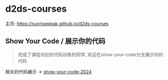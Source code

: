 # d2ds-courses

主页: https://sunrisepeak.github.io/d2ds-courses

## Show Your Code / 展示你的代码

> 完成了课程对应的代码训练的同学, 欢迎在show-your-code分支展示你的代码

相关的代码展示 -> [show-your-code-2024](https://github.com/Sunrisepeak/d2ds-courses/tree/show-your-code-2024)